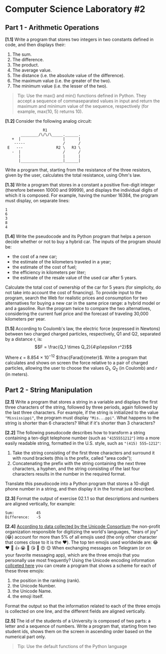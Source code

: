 # Computer Science Laboratory \#2

## Part 1 - Arithmetic Operations

**[1.1]**  Write a program that stores two integers in two constants defined in code, and then displays their:
    
1. The sum.
2. The difference.
3. The product.
4. The average value.
5. The distance (i.e. the absolute value of the difference).
6. The maximum value (i.e. the greater of the two).
7. The minimum value (i.e. the lesser of the two).

>Tip: Use the max() and min() functions defined in Python. They accept a sequence of commaseparated values in input and return the maximum and minimum value of the sequence, respectively (for example, max(10, 5) returns 10).

**[1.2]**  Consider the following analog circuit:

```             
                 R1
       ________/\/\/\_____.______.
   +  |                   |      |
    -----                 /      /
 E   ---               R2 \   R3 \
   -  |                   /      /
      |                   |      |
      |___________________|______|
``` 
Write a program that, starting from the resistance of the three resistors, given by the user, calculates the total resistance, using Ohm's law.

**[1.3]** Write a program that stores in a constant a positive five-digit integer (therefore between 10000 and 99999), and displays the individual digits of which it is composed. For example, having the number 16384, the program must display, on separate lines: 
```
1
6
3
8
4
```

**[1.4]** Write the pseudocode and its Python program that helps a person decide
whether or not to buy a hybrid car. The inputs of the program should be:

-  the cost of a new car;
-  the estimate of the kilometers traveled in a year;
-  the estimate of the cost of fuel;
-  the efficiency in kilometers per liter;
-  the estimate of the resale value of the used car after 5 years.

Calculate the total cost of ownership of the car for 5 years (for simplicity, do not take into account the cost of financing). To provide input to the program, search the Web for realistic prices and consumption for two alternatives for buying a new car in the same price range: a hybrid model or and a gasoline. Run the program twice to compare the two alternatives, considering the current fuel price and the forecast of traveling 30,000 kilometers per year.

**[1.5]** According to Coulomb's law, the electric force (expressed in Newtons) between two charged charged particles, respectively, Q1 and Q2, separated by a distance r, is: 
$$F = \frac{Q_1 \times Q_2}{4\pi\epsilon r^2}$$

Where $\epsilon$ = $8.854$ $\times$ $10^{-12}$ $\frac{Farad}{meter}$. Write a program that calculates and shows on screen the force  relative to a pair of charged particles, allowing the user to choose the values $Q_1$, $Q_2$ (in Coulomb) and $r$ (in meters).

## Part 2 - String Manipulation

**[2.1]** Write a program that stores a string in a variable and displays the first three characters of the string, followed by three periods, again followed by the last three characters. For example, if the string is initialized to the value `"Mississippi"`, the program must display `"Mis...ppi"`. What happens to the string is shorter than 6 characters? What if it's shorter than 3 characters?

**[2.2]** The following pseudocode describes how to transform a string
containing a ten-digit telephone number (such as `"4155551212"`) into a more easily readable string, formatted in the U.S. style, such as `"(415) 555–1212"`:

1. Take the string consisting of the first three characters and surround it with round brackets (this is the prefix, called "area code");
2. Concatenating the prefix with the string containing the next three characters, a hyphen, and the string consisting of the last four characters results in the number in the required format. 

Translate this pseudocode into a Python program that stores a 10-digit phone number in a string, and then display it in the format just described. 

**[2.3]** 
Format the output of exercise 02.1.1 so that descriptions and numbers are
aligned vertically, for example: 
```
Sum:          45
Difference:   -5
```

**[2.4]**
[According to data collected by the Unicode Consortium](https://home.unicode.org/emoji/emoji-frequency/) the non-profit organization responsible for digitizing the world's languages, "tears of joy" (😂) account for more than 5% of all emojis used (the only other character that comes close to it is the ❤️). The top ten emojis used worldwide are: 😂 ❤️ 🤣 👍 😭 🙏 😘 🥰 😍 😊
When exchanging messages on Telegram (or on your favorite messaging app), which are the three emojis that you personally use most frequently? Using the Unicode encoding information [collceted here](https://unicode-table.com/en/) you can create a program that shows a scheme for each of these three emojis: 

1. the position in the ranking (rank).
2. the Unicode Number.
3. the Unicode Name.
4. the emoji itself. 

Format the output so that the information related to each of the three emojis is collected on one line, and the different fields are aligned vertically.

**[2.5]** The id of the students of a University is composed of two parts: a letter and a sequence of numbers. Write a program that, starting from two student ids, shows them on the screen in ascending order based on the numerical part only. 
>Tip: Use the default functions of the Python language